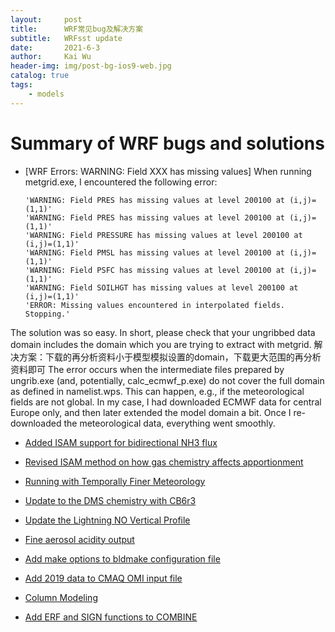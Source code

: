 ```yaml
---
layout:     post
title:      WRF常见bug及解决方案
subtitle:   WRFsst update
date:       2021-6-3
author:     Kai Wu
header-img: img/post-bg-ios9-web.jpg
catalog: true
tags:
    - models
---
```


# Summary of WRF bugs and solutions 
* [WRF Errors: WARNING: Field XXX has missing values]
When running metgrid.exe, I encountered the following error:

      'WARNING: Field PRES has missing values at level 200100 at (i,j)=(1,1)'
      'WARNING: Field PRES has missing values at level 200100 at (i,j)=(1,1)'
      'WARNING: Field PRESSURE has missing values at level 200100 at (i,j)=(1,1)'
      'WARNING: Field PMSL has missing values at level 200100 at (i,j)=(1,1)'
      'WARNING: Field PSFC has missing values at level 200100 at (i,j)=(1,1)'
      'WARNING: Field SOILHGT has missing values at level 200100 at (i,j)=(1,1)'
      'ERROR: Missing values encountered in interpolated fields. Stopping.'

The solution was so easy. In short, please check that your ungribbed data domain includes the domain which you are trying to extract with metgrid.
解决方案：下载的再分析资料小于模型模拟设置的domain，下载更大范围的再分析资料即可
The error occurs when the intermediate files prepared by ungrib.exe (and, potentially, calc_ecmwf_p.exe) do not cover the full domain as defined in namelist.wps. This can happen, e.g., if the meteorological fields are not global. In my case, I had downloaded ECMWF data for central Europe only, and then later extended the model domain a bit. Once I re-downloaded the meteorological data, everything went smoothly.




* [Added ISAM support for bidirectional NH3 flux](ISAM_bidi_support.md)

* [Revised ISAM method on how gas chemistry affects apportionment](ISAM_gas_chemistry_v532.md)

* [Running with Temporally Finer Meteorology](running_with_temporally_finer_MET.md)

* [Update to the DMS chemistry with CB6r3](DMS_chemistry_update.md)

* [Update the Lightning NO Vertical Profile](Update_the_lightning_NO_vertical_profile.md)

* [Fine aerosol acidity output](specdef_ae7_pH.md)

* [Add make options to bldmake configuration file](Add_make_options_to_the_cfg_file_for_bldmake.md)

* [Add 2019 data to CMAQ OMI input file](OMI_through_2019.md)

* [Column Modeling](Enable_Column_Modeling.md)

* [Add ERF and SIGN functions to COMBINE](Add_ERF_and_SIGN_to_COMBINEs_grid_cell_functions.md)